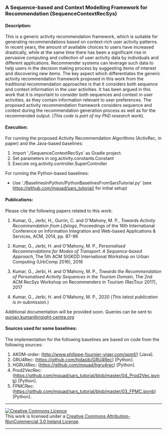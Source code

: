 ### A Sequence-based and Context Modelling Framework for Recommendation (SequenceContextRecSys)

#### Description:
This is a generic activity recommendation framework, which is suitable for generating recommendations based on context-rich user activity patterns. In recent years, the amount of available choices to users have increased drastically, while at the same time there has been a significant rise in pervasive computing and collection of user activity data by individuals and different applications. Recommender systems can leverage such data to help users in the decision making process by suggesting items of interest and discovering new items. The key aspect which differentiates the generic activity recommendation framework proposed in this work from the traditional recommendation approaches is that it considers both sequence and context information in the user activities. It has been argued in this work that it is important to consider both sequences and context in user activities, as they contain information relevant to user preferences. The proposed activity recommendation framework considers sequence and context during the recommendation generation process as well as for the recommended output. (_This code is part of my PhD research work_). 

#### Execution:
For running the proposed Activity Recommendation Algorithms (ActivRec, in paper) and the Java-based baselines:
1. Import './SequenceContextRecSys' as Gradle project.
2. Set parameters in org.activity.constants.Constant 
3. Execute org.activity.controller.SuperController 

For running the Python-based baselines:
- Use './BaselinesInPython/PythonBaselinesFromSarsTutorial.py'
   (see https://github.com/mquad/sars_tutorial/ for initial setup)

#### Publications:
Please cite the following papers related to this work:
1.  Kumar, G., Jerbi, H., Gurrin, C. and O'Mahony, M. P.,
    _Towards Activity Recommendation from Lifelogs_, 
    Proceedings of the 16th International Conference on Information Integration and Web-based Applications & Services, ACM, 2014, pp. 87-96

2.  Kumar, G., Jerbi, H. and O'Mahony, M. P.,
    _Personalised Recommendations for Modes of Transport: A Sequence-based Approach_,
    The 5th ACM SIGKDD International Workshop on Urban Computing (UrbComp 2016), 2016

3.  Kumar, G., Jerbi, H. and O'Mahony, M. P.,
    _Towards the Recommendation of Personalised Activity Sequences in the Tourism Domain_,
    The 2nd ACM RecSys Workshop on Recommenders in Tourism (RecTour 2017), 2017 

4.  Kumar, G., Jerbi, H. and O'Mahony, M. P., 2020 (_This latest publication is in-submission._)

Additional documentation will be provided soon. Queries can be sent to gunjan.kumar@insight-centre.org

#### Sources used for some baselines:    
The implementation for the following baselines are based on code from the following sources:  
1. AKOM-order: (http://www.philippe-fournier-viger.com/spmf/) [Java]. 
2. GRU4Rec: (https://github.com/hidasib/GRU4Rec) [Python].
3. HGRU4Rec: (https://github.com/mquad/hgru4rec) [Python].
4. Prod2VecRec: (https://github.com/mquad/sars_tutorial/blob/master/04_Prod2Vec.ipynb) [Python].
5. FPMCRec: (https://github.com/mquad/sars_tutorial/blob/master/03_FPMC.ipynb) [Python].


--------------------------------------

<p>
<a rel="license" href="http://creativecommons.org/licenses/by-nc/3.0/ie/"><img alt="Creative Commons Licence" style="border-width:0" src="https://i.creativecommons.org/l/by-nc/3.0/ie/88x31.png" /></a><br />This work is licensed under a <a rel="license" href="http://creativecommons.org/licenses/by-nc/3.0/ie/">Creative Commons Attribution-NonCommercial 3.0 Ireland License</a>.
</p>

--------------------------------------
